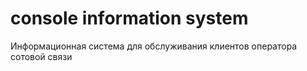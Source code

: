 # console information system
 Информационная система для обслуживания клиентов оператора сотовой связи
